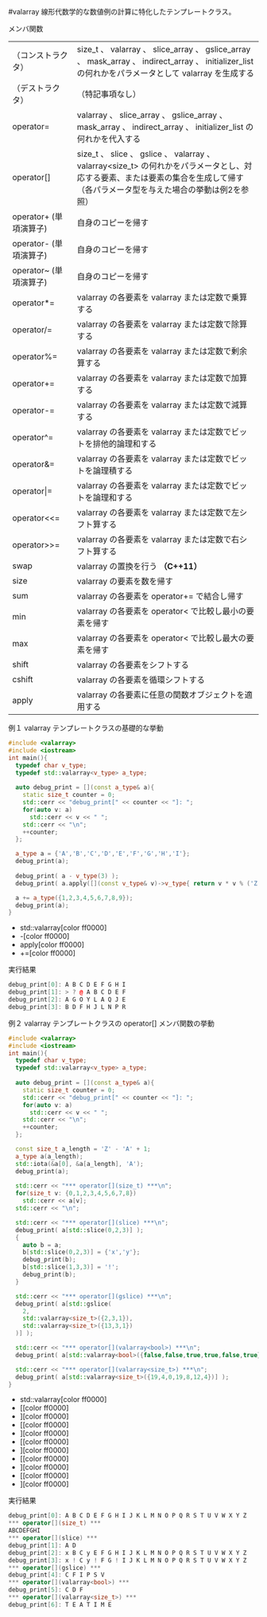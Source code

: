 #valarray
線形代数学的な数値例の計算に特化したテンプレートクラス。


メンバ関数





| | |
|-----------------------------|--------------------------------------------------------------------------------------------------------------------------------------------------------------------------------------------------------------------------------------------------------|
| （コンストラクタ） | size_t 、 valarray 、 slice_array 、 gslice_array 、 mask_array 、 indirect_array 、 initializer_list の何れかをパラメータとして valarray を生成する |
| （デストラクタ） |（特記事項なし）  |
| operator= | valarray 、 slice_array 、 gslice_array 、 mask_array 、 indirect_array 、 initializer_list の何れかを代入する   |
| operator[] | size_t 、 slice 、 gslice 、 valarray<bool> 、 valarray<size_t> の何れかをパラメータとし、対応する要素、または要素の集合を生成して帰す<br/>（各パラメータ型を与えた場合の挙動は例2を参照）  |
| operator+ (単項演算子) | 自身のコピーを帰す |
| operator- (単項演算子) | 自身のコピーを帰す |
| operator~ (単項演算子) | 自身のコピーを帰す |
| operator*= | valarray の各要素を valarray または定数で乗算する |
| operator/= | valarray の各要素を valarray または定数で除算する |
| operator%= | valarray の各要素を valarray または定数で剰余算する |
| operator+= | valarray の各要素を valarray または定数で加算する |
| operator-= | valarray の各要素を valarray または定数で減算する  |
| operator^= | valarray の各要素を valarray または定数でビットを排他的論理和する |
| operator&= | valarray の各要素を valarray または定数でビットを論理積する |
| operator&#x7C;= | valarray の各要素を valarray または定数でビットを論理和する |
| operator<<= | valarray の各要素を valarray または定数で左シフト算する |
| operator>>= | valarray の各要素を valarray または定数で右シフト算する |
| swap | valarray の置換を行う <b>（C++11）</b> |
| size | valarray の要素を数を帰す |
| sum | valarray の各要素を operator+= で結合し帰す |
| min | valarray の各要素を operator< で比較し最小の要素を帰す |
| max | valarray の各要素を operator< で比較し最大の要素を帰す |
| shift | valarray の各要素をシフトする |
| cshift | valarray の各要素を循環シフトする |
| apply | valarray の各要素に任意の関数オブジェクトを適用する |

例１ valarray テンプレートクラスの基礎的な挙動

```cpp
#include <valarray>
#include <iostream>
int main(){
  typedef char v_type;
  typedef std::valarray<v_type> a_type;
  
  auto debug_print = [](const a_type& a){
    static size_t counter = 0;
    std::cerr << "debug_print[" << counter << "]: ";
    for(auto v: a)
      std::cerr << v << " ";
    std::cerr << "\n";
    ++counter;
  };

  a_type a = {'A','B','C','D','E','F','G','H','I'};
  debug_print(a);
  
  debug_print( a - v_type(3) );
  debug_print( a.apply([](const v_type& v)->v_type{ return v * v % ('Z' - 'A') + 'A';}) ); 

  a += a_type({1,2,3,4,5,6,7,8,9});
  debug_print(a);
}
```
* std::valarray[color ff0000]
* -[color ff0000]
* apply[color ff0000]
* +=[color ff0000]

実行結果

```cpp
debug_print[0]: A B C D E F G H I
debug_print[1]: > ? @ A B C D E F
debug_print[2]: A G O Y L A Q J E
debug_print[3]: B D F H J L N P R   
```

例２ valarray テンプレートクラスの operator[] メンバ関数の挙動

```cpp
#include <valarray>
#include <iostream>
int main(){
  typedef char v_type;
  typedef std::valarray<v_type> a_type;
  
  auto debug_print = [](const a_type& a){
    static size_t counter = 0;
    std::cerr << "debug_print[" << counter << "]: ";
    for(auto v: a)
      std::cerr << v << " ";
    std::cerr << "\n";
    ++counter;
  };

  const size_t a_length = 'Z' - 'A' + 1;
  a_type a(a_length);
  std::iota(&a[0], &a[a_length], 'A');
  debug_print(a);
  
  std::cerr << "*** operator[](size_t) ***\n";
  for(size_t v: {0,1,2,3,4,5,6,7,8})
    std::cerr << a[v];
  std::cerr << "\n";

  std::cerr << "*** operator[](slice) ***\n";
  debug_print( a[std::slice(0,2,3)] );
  {
    auto b = a;
    b[std::slice(0,2,3)] = {'x','y'};
    debug_print(b);
    b[std::slice(1,3,3)] = '!';
    debug_print(b);
  }

  std::cerr << "*** operator[](gslice) ***\n";
  debug_print( a[std::gslice(
    2,
    std::valarray<size_t>({2,3,1}),
    std::valarray<size_t>({13,3,1})
  )] );

  std::cerr << "*** operator[](valarray<bool>) ***\n";
  debug_print( a[std::valarray<bool>({false,false,true,true,false,true})] );

  std::cerr << "*** operator[](valarray<size_t>) ***\n";
  debug_print( a[std::valarray<size_t>({19,4,0,19,8,12,4})] );
}
```
* std::valarray[color ff0000]
* [[color ff0000]
* ][color ff0000]
* [[color ff0000]
* ][color ff0000]
* [[color ff0000]
* ][color ff0000]
* [[color ff0000]
* ][color ff0000]
* [[color ff0000]
* ][color ff0000]

実行結果

```cpp
debug_print[0]: A B C D E F G H I J K L M N O P Q R S T U V W X Y Z 
*** operator[](size_t) ***
ABCDEFGHI
*** operator[](slice) ***
debug_print[1]: A D 
debug_print[2]: x B C y E F G H I J K L M N O P Q R S T U V W X Y Z 
debug_print[3]: x ! C y ! F G ! I J K L M N O P Q R S T U V W X Y Z 
*** operator[](gslice) ***
debug_print[4]: C F I P S V 
*** operator[](valarray<bool>) ***
debug_print[5]: C D F 
*** operator[](valarray<size_t>) ***
debug_print[6]: T E A T I M E 
```
